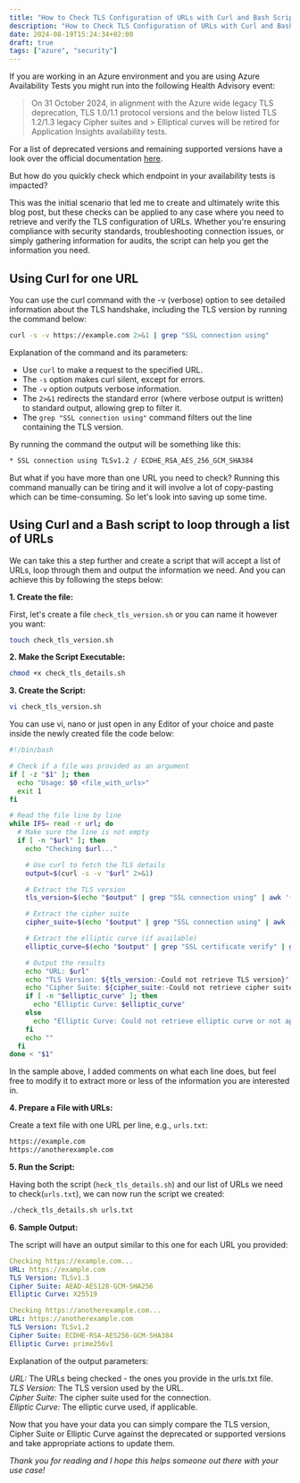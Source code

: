 ```yaml
---
title: "How to Check TLS Configuration of URLs with Curl and Bash Script"
description: "How to Check TLS Configuration of URLs with Curl and Bash Script"
date: 2024-08-19T15:24:34+02:00
draft: true
tags: ["azure", "security"]
---
```

If you are working in an Azure environment and you are using Azure Availability Tests you might run into the following Health Advisory event:

> On 31 October 2024, in alignment with the Azure wide legacy TLS deprecation, TLS 1.0/1.1 protocol versions and the below listed TLS 1.2/1.3 legacy Cipher suites and > Elliptical curves will be retired for Application Insights availability tests.

For a list of deprecated versions and remaining supported versions have a look over the official documentation [here](https://learn.microsoft.com/en-us/azure/azure-monitor/app/availability?tabs=standard#deprecating-tls-configuration).

But how do you quickly check which endpoint in your availability tests is impacted?

This was the initial scenario that led me to create and ultimately write this blog post, but these checks can be applied to any case where you need to retrieve and verify the TLS configuration of URLs. Whether you're ensuring compliance with security standards, troubleshooting connection issues, or simply gathering information for audits, the script can help you get the information you need.

## Using Curl for one URL

You can use the curl command with the -v (verbose) option to see detailed information about the TLS handshake, including the TLS version by running the command below:

```bash
curl -s -v https://example.com 2>&1 | grep "SSL connection using"
```

Explanation of the command and its parameters:

- Use `curl` to make a request to the specified URL.
- The `-s` option makes curl silent, except for errors.
- The `-v` option outputs verbose information.
- The `2>&1` redirects the standard error (where verbose output is written) to standard output, allowing grep to filter it.
- The `grep "SSL connection using"` command filters out the line containing the TLS version.

By running the command the output will be something like this:

```bash
* SSL connection using TLSv1.2 / ECDHE_RSA_AES_256_GCM_SHA384
```

But what if you have more than one URL you need to check? Running this command manually can be tiring and it will involve a lot of copy-pasting which can be time-consuming. So let's look into saving up some time.

## Using Curl and a Bash script to loop through a list of URLs

We can take this a step further and create a script that will accept a list of URLs, loop through them and output the information we need. And you can achieve this by following the steps below:

**1. Create the file:**

First, let's create a file `check_tls_version.sh` or you can name it however you want:

```bash
touch check_tls_version.sh
```

**2. Make the Script Executable:**

```bash
chmod +x check_tls_details.sh
```

**3. Create the Script:**

```bash
vi check_tls_version.sh
```

You can use vi, nano or just open in any Editor of your choice and paste inside the newly created file the code below:

```bash
#!/bin/bash

# Check if a file was provided as an argument
if [ -z "$1" ]; then
  echo "Usage: $0 <file_with_urls>"
  exit 1
fi

# Read the file line by line
while IFS= read -r url; do
  # Make sure the line is not empty
  if [ -n "$url" ]; then
    echo "Checking $url..."

    # Use curl to fetch the TLS details
    output=$(curl -s -v "$url" 2>&1)

    # Extract the TLS version
    tls_version=$(echo "$output" | grep "SSL connection using" | awk '{print $5}')

    # Extract the cipher suite
    cipher_suite=$(echo "$output" | grep "SSL connection using" | awk -F'/' '{print $2}' | xargs)

    # Extract the elliptic curve (if available)
    elliptic_curve=$(echo "$output" | grep "SSL certificate verify" | grep -o '(?<=using ).*(?= curve)')

    # Output the results
    echo "URL: $url"
    echo "TLS Version: ${tls_version:-Could not retrieve TLS version}"
    echo "Cipher Suite: ${cipher_suite:-Could not retrieve cipher suite}"
    if [ -n "$elliptic_curve" ]; then
      echo "Elliptic Curve: $elliptic_curve"
    else
      echo "Elliptic Curve: Could not retrieve elliptic curve or not applicable"
    fi
    echo ""
  fi
done < "$1"
```

In the sample above, I added comments on what each line does, but feel free to modify it to extract more or less of the information you are interested in.

**4. Prepare a File with URLs:**

Create a text file with one URL per line, e.g., `urls.txt`:

```bash
https://example.com
https://anotherexample.com
```

**5. Run the Script:**

Having both the script (`heck_tls_details.sh`) and our list of URLs we need to check(`urls.txt`), we can now run the script we created:

```bash
./check_tls_details.sh urls.txt
```

**6. Sample Output:**

The script will have an output similar to this one for each URL you provided:

```yaml
Checking https://example.com...
URL: https://example.com
TLS Version: TLSv1.3
Cipher Suite: AEAD-AES128-GCM-SHA256
Elliptic Curve: X25519

Checking https://anotherexample.com...
URL: https://anotherexample.com
TLS Version: TLSv1.2
Cipher Suite: ECDHE-RSA-AES256-GCM-SHA384
Elliptic Curve: prime256v1
```

Explanation of the output parameters:

*URL:* The URLs being checked - the ones you provide in the urls.txt file.\
*TLS Version:* The TLS version used by the URL.\
*Cipher Suite:* The cipher suite used for the connection.\
*Elliptic Curve:* The elliptic curve used, if applicable.

Now that you have your data you can simply compare the TLS version, Cipher Suite or Elliptic Curve against the deprecated or supported versions and take appropriate actions to update them.

*Thank you for reading and I hope this helps someone out there with your use case!*
